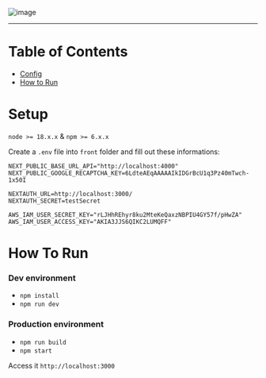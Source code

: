 ![image](https://github.com/mkmuniz/Biflux/assets/65512888/734ea2ad-1918-4572-bd8e-508d473dd1ab)

---
# Table of Contents
- [Config](#config)
- [How to Run](#how-to-run)

# Setup
`node >= 18.x.x` & `npm >= 6.x.x`

Create a `.env` file into `front` folder and fill out these informations:

```env
NEXT_PUBLIC_BASE_URL_API="http://localhost:4000"
NEXT_PUBLIC_GOOGLE_RECAPTCHA_KEY=6LdteAEqAAAAAIkIDGrBcU1q3Pz40mTwch-1x50I

NEXTAUTH_URL=http://localhost:3000/
NEXTAUTH_SECRET=testSecret

AWS_IAM_USER_SECRET_KEY="rLJHhREhyr8ku2MteKeQaxzNBPIU4GY57f/pHwZA"
AWS_IAM_USER_ACCESS_KEY="AKIA3JJS6QIKC2LUMQFF"
```

# How To Run

### Dev environment

- `npm install`
- `npm run dev`

### Production environment

- `npm run build`
- `npm start`

Access it `http://localhost:3000`

